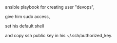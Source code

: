 ansible playbook for creating user "devops",

give him sudo access,

set his default shell

and copy ssh public key in his ~/.ssh/authorized_key.

